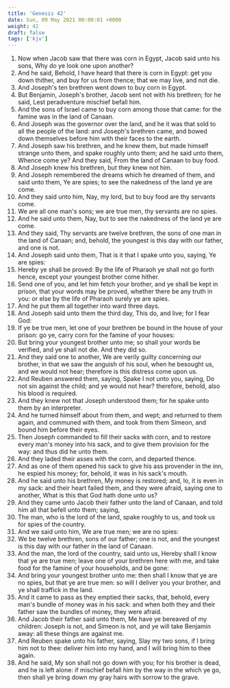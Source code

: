 ```yaml
---
title: 'Genesis 42'
date: Sun, 09 May 2021 00:00:01 +0000
weight: 42
draft: false
tags: ['kjv'] 
---
```


1. Now when Jacob saw that there was corn in Egypt, Jacob said unto his sons, Why do ye look one upon another?
2. And he said, Behold, I have heard that there is corn in Egypt: get you down thither, and buy for us from thence; that we may live, and not die.
3. And Joseph's ten brethren went down to buy corn in Egypt.
4. But Benjamin, Joseph's brother, Jacob sent not with his brethren; for he said, Lest peradventure mischief befall him.
5. And the sons of Israel came to buy corn among those that came: for the famine was in the land of Canaan.
6. And Joseph was the governor over the land, and he it was that sold to all the people of the land: and Joseph's brethren came, and bowed down themselves before him with their faces to the earth.
7. And Joseph saw his brethren, and he knew them, but made himself strange unto them, and spake roughly unto them; and he said unto them, Whence come ye? And they said, From the land of Canaan to buy food.
8. And Joseph knew his brethren, but they knew not him.
9. And Joseph remembered the dreams which he dreamed of them, and said unto them, Ye are spies; to see the nakedness of the land ye are come.
10. And they said unto him, Nay, my lord, but to buy food are thy servants come.
11. We are all one man's sons; we are true men, thy servants are no spies.
12. And he said unto them, Nay, but to see the nakedness of the land ye are come.
13. And they said, Thy servants are twelve brethren, the sons of one man in the land of Canaan; and, behold, the youngest is this day with our father, and one is not.
14. And Joseph said unto them, That is it that I spake unto you, saying, Ye are spies:
15. Hereby ye shall be proved: By the life of Pharaoh ye shall not go forth hence, except your youngest brother come hither.
16. Send one of you, and let him fetch your brother, and ye shall be kept in prison, that your words may be proved, whether there be any truth in you: or else by the life of Pharaoh surely ye are spies.
17. And he put them all together into ward three days.
18. And Joseph said unto them the third day, This do, and live; for I fear God:
19. If ye be true men, let one of your brethren be bound in the house of your prison: go ye, carry corn for the famine of your houses:
20. But bring your youngest brother unto me; so shall your words be verified, and ye shall not die. And they did so.
21. And they said one to another, We are verily guilty concerning our brother, in that we saw the anguish of his soul, when he besought us, and we would not hear; therefore is this distress come upon us.
22. And Reuben answered them, saying, Spake I not unto you, saying, Do not sin against the child; and ye would not hear? therefore, behold, also his blood is required.
23. And they knew not that Joseph understood them; for he spake unto them by an interpreter.
24. And he turned himself about from them, and wept; and returned to them again, and communed with them, and took from them Simeon, and bound him before their eyes.
25. Then Joseph commanded to fill their sacks with corn, and to restore every man's money into his sack, and to give them provision for the way: and thus did he unto them.
26. And they laded their asses with the corn, and departed thence.
27. And as one of them opened his sack to give his ass provender in the inn, he espied his money; for, behold, it was in his sack's mouth.
28. And he said unto his brethren, My money is restored; and, lo, it is even in my sack: and their heart failed them, and they were afraid, saying one to another, What is this that God hath done unto us?
29. And they came unto Jacob their father unto the land of Canaan, and told him all that befell unto them; saying,
30. The man, who is the lord of the land, spake roughly to us, and took us for spies of the country.
31. And we said unto him, We are true men; we are no spies:
32. We be twelve brethren, sons of our father; one is not, and the youngest is this day with our father in the land of Canaan.
33. And the man, the lord of the country, said unto us, Hereby shall I know that ye are true men; leave one of your brethren here with me, and take food for the famine of your households, and be gone:
34. And bring your youngest brother unto me: then shall I know that ye are no spies, but that ye are true men: so will I deliver you your brother, and ye shall traffick in the land.
35. And it came to pass as they emptied their sacks, that, behold, every man's bundle of money was in his sack: and when both they and their father saw the bundles of money, they were afraid.
36. And Jacob their father said unto them, Me have ye bereaved of my children: Joseph is not, and Simeon is not, and ye will take Benjamin away: all these things are against me.
37. And Reuben spake unto his father, saying, Slay my two sons, if I bring him not to thee: deliver him into my hand, and I will bring him to thee again.
38. And he said, My son shall not go down with you; for his brother is dead, and he is left alone: if mischief befall him by the way in the which ye go, then shall ye bring down my gray hairs with sorrow to the grave.
